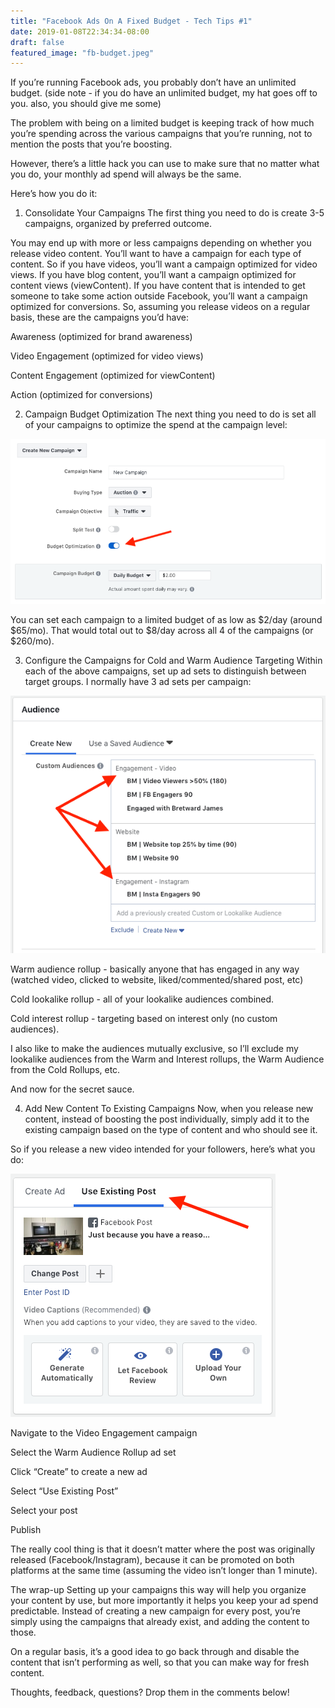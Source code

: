 ```yaml
---
title: "Facebook Ads On A Fixed Budget - Tech Tips #1"
date: 2019-01-08T22:34:34-08:00
draft: false
featured_image: "fb-budget.jpeg"
---
```


If you’re running Facebook ads, you probably don’t have an unlimited budget. (side note - if you do have an unlimited budget, my hat goes off to you. also, you should give me some)

The problem with being on a limited budget is keeping track of how much you’re spending across the various campaigns that you’re running, not to mention the posts that you’re boosting.

However, there’s a little hack you can use to make sure that no matter what you do, your monthly ad spend will always be the same.

Here’s how you do it:

1. Consolidate Your Campaigns
The first thing you need to do is create 3-5 campaigns, organized by preferred outcome. 

You may end up with more or less campaigns depending on whether you release video content. You’ll want to have a campaign for each type of content. So if you have videos, you’ll want a campaign optimized for video views. If you have blog content, you’ll want a campaign optimized for content views (viewContent). If you have content that is intended to get someone to take some action outside Facebook, you’ll want a campaign optimized for conversions. So, assuming you release videos on a regular basis, these are the campaigns you’d have:

Awareness (optimized for brand awareness)

Video Engagement (optimized for video views) 

Content Engagement (optimized for viewContent)

Action (optimized for conversions)

2. Campaign Budget Optimization
The next thing you need to do is set all of your campaigns to optimize the spend at the campaign level:

![Campaign Budget](/images/blog/campaign-budget.png)

You can set each campaign to a limited budget of as low as $2/day (around $65/mo). That would total out to $8/day across all 4 of the campaigns (or $260/mo). 

3. Configure the Campaigns for Cold and Warm Audience Targeting
Within each of the above campaigns, set up ad sets to distinguish between target groups. I normally have 3 ad sets per campaign:

![Audience Rollups](/images/blog/audience-rollups.png)

Warm audience rollup - basically anyone that has engaged in any way (watched video, clicked to website, liked/commented/shared post, etc)

Cold lookalike rollup - all of your lookalike audiences combined.

Cold interest rollup - targeting based on interest only (no custom audiences).

I also like to make the audiences mutually exclusive, so I’ll exclude my lookalike audiences from the Warm and Interest rollups, the Warm Audience from the Cold Rollups, etc.

And now for the secret sauce.

4. Add New Content To Existing Campaigns
Now, when you release new content, instead of boosting the post individually, simply add it to the existing campaign based on the type of content and who should see it.

So if you release a new video intended for your followers, here’s what you do:

![Campaign Setup](/images/blog/campaign-setup.png)

Navigate to the Video Engagement campaign

Select the Warm Audience Rollup ad set

Click “Create” to create a new ad

Select “Use Existing Post”

Select your post

Publish

The really cool thing is that it doesn’t matter where the post was originally released (Facebook/Instagram), because it can be promoted on both platforms at the same time (assuming the video isn’t longer than 1 minute).

The wrap-up
Setting up your campaigns this way will help you organize your content by use, but more importantly it helps you keep your ad spend predictable. Instead of creating a new campaign for every post, you’re simply using the campaigns that already exist, and adding the content to those.

On a regular basis, it’s a good idea to go back through and disable the content that isn’t performing as well, so that you can make way for fresh content.

Thoughts, feedback, questions? Drop them in the comments below!